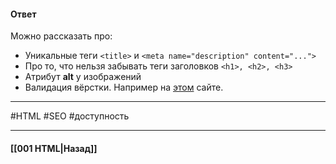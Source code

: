 #### Ответ

Можно рассказать про:

- Уникальные теги `<title>` и `<meta name="description" content="...">`
- Про то, что нельзя забывать теги заголовков `<h1>, <h2>, <h3>`
- Атрибут **alt** у изображений
- Валидация вёрстки. Например на [этом](http://validator.w3.org/) сайте.

___
#HTML #SEO #доступность 

___

#### [[001 HTML|Назад]]